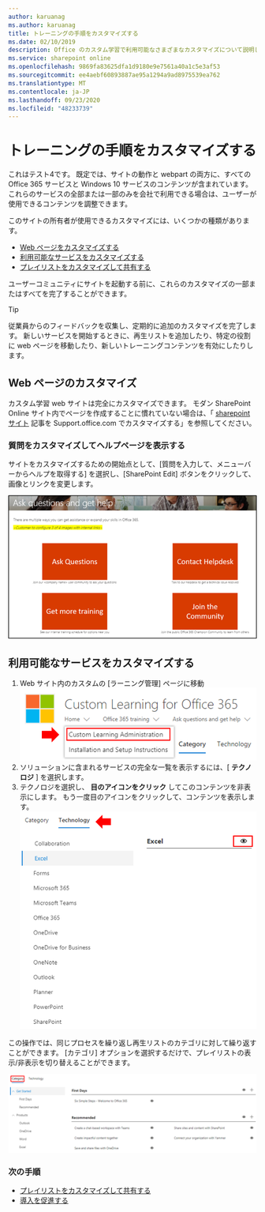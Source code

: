 ```yaml
---
author: karuanag
ms.author: karuanag
title: トレーニングの手順をカスタマイズする
ms.date: 02/10/2019
description: Office のカスタム学習で利用可能なさまざまなカスタマイズについて説明します365
ms.service: sharepoint online
ms.openlocfilehash: 9869fa83625dfa1d9180e9e7561a40a1c5e3af53
ms.sourcegitcommit: ee4aebf60893887ae95a1294a9ad8975539ea762
ms.translationtype: MT
ms.contentlocale: ja-JP
ms.lasthandoff: 09/23/2020
ms.locfileid: "48233739"
---
```

# <a name="customize-the-training-experience"></a>トレーニングの手順をカスタマイズする

これはテスト4です。 既定では、サイトの動作と webpart の両方に、すべての Office 365 サービスと Windows 10 サービスのコンテンツが含まれています。  これらのサービスの全部または一部のみを会社で利用できる場合は、ユーザーが使用できるコンテンツを調整できます。  

このサイトの所有者が使用できるカスタマイズには、いくつかの種類があります。 

- [Web ページをカスタマイズする](#customizing-web-pages)
- [利用可能なサービスをカスタマイズする](#customize-available-services)
- [プレイリストをカスタマイズして共有する](customplaylist.md)

ユーザーコミュニティにサイトを起動する前に、これらのカスタマイズの一部またはすべてを完了することができます。  

> [!TIP]
> 従業員からのフィードバックを収集し、定期的に追加のカスタマイズを完了します。  新しいサービスを開始するときに、再生リストを追加したり、特定の役割に web ページを移動したり、新しいトレーニングコンテンツを有効にしたりします。 

## <a name="customizing-web-pages"></a>Web ページのカスタマイズ

カスタム学習 web サイトは完全にカスタマイズできます。 モダン SharePoint Online サイト内でページを作成することに慣れていない場合は、「 [sharepoint サイト](https://support.office.com/article/customize-your-sharepoint-site-320b43e5-b047-4fda-8381-f61e8ac7f59b) 記事を Support.office.com でカスタマイズする」を参照してください。 

### <a name="customize-the-ask-questions-and-get-help-page"></a>**質問をカスタマイズしてヘルプページを表示**する

サイトをカスタマイズするための開始点として、[質問を入力して、メニューバーからヘルプを取得する] を選択し、[SharePoint Edit] ボタンをクリックして、画像とリンクを変更します。 

![custom_ask.png](media/custom_ask.png)

## <a name="customize-available-services"></a>利用可能なサービスをカスタマイズする

1.  Web サイト内のカスタムの [ラーニング管理] ページに移動 ![custom_admin.png](media/custom_admin.png)
1. ソリューションに含まれるサービスの完全な一覧を表示するには、[ **テクノロジ** ] を選択します。
1. テクノロジを選択し、 **目のアイコンをクリック** してこのコンテンツを非表示にします。  もう一度目のアイコンをクリックして、コンテンツを表示します。 
![配色](media/custom_techlist.png)

この操作では、同じプロセスを繰り返し再生リストのカテゴリに対して繰り返すことができます。  [カテゴリ] オプションを選択するだけで、プレイリストの表示/非表示を切り替えることができます。 

![custom_cat.png](media/custom_cat.png)

### <a name="next-steps"></a>次の手順

- [プレイリストをカスタマイズして共有する](customplaylist.md)
- [導入を促進する](driveadoption.md) 